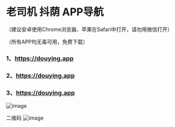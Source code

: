 # 老司机 抖荫 APP导航
（建议安卓使用Chrome浏览器、苹果在Safari中打开，请勿用微信打开） 

（所有APP均无毒可用，免费下载）

### 1、https://douying.app
### 2、https://douying.app
### 3、https://douying.app
![image](https://user-images.githubusercontent.com/107183335/172826682-a4f23931-ccf4-479d-bd08-12e1d75e99a9.png)

二维码
![image](https://user-images.githubusercontent.com/107183335/172828434-d3c9d661-b3fd-432f-acc8-382048f6b88a.png)
